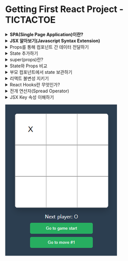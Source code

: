 # Getting First React Project - TICTACTOE

<details>
<summary><strong>SPA(Single Page Application)이란?</strong></summary>

- 현재 App.js 파일의 소스 코드를 변경하면 변경한 부분이 화면에 바로 적용됨
  - 이러한 변화가 어떠한 순서로 실행되고 있는지 알아보면


#### ◇ public/index.html
- div 엘리먼트의 id를 root로 해놓았음
```html
<!DOCTYPE html>
<html lang="en">
  <head>
    <meta charset="utf-8" />
    <link rel="icon" href="%PUBLIC_URL%/favicon.ico" />
    <meta name="viewport" content="width=device-width, initial-scale=1" />
    <meta name="theme-color" content="#000000" />
    <meta
      name="description"
      content="Web site created using create-react-app"
    />
    <link rel="apple-touch-icon" href="%PUBLIC_URL%/logo192.png" />
    <link rel="manifest" href="%PUBLIC_URL%/manifest.json" />
    <title>React App</title>
  </head>
</html>
```

### ◇ src/index.js
- 자바스크립트의 시작점
- 여기서 위의 root id를 가진 div 엘리먼트를 잡아 줌
  - 그래서 엘리먼트 안에서 화면을 꾸밀 수 있게 된다.
```javascript
const root = ReactDOM.createRoot(document.getElementById('root'));
root.render(
    <React.StrictMode>
        <App />
    </React.StrictMode>
)
```
### Single Page Application(SPA)
- 여기서 한 가지 의문점이 생길 수 있다.
- 그것은 index.html 템플릿이 하나면 한 개의 페이지를 만들 때는 괜찮은데 두 개 이상의 페이지를 만들 때는 어떤식으로 해야할까?
- 기존에는 a 페이지를 만들면 a.html b 페이지를 만들면 b.html과 같은 방식으로 만들었다.
  - 이와 같은 방식은 전통적인 웹 사이트를 만들 때 사용하는 Multi Page Application(MPA)이다.
- 하지만 요즘에는 웹 사이트의 전체 페이지를 하나의 페이지에 담아 동적으로 화면을 바꿔가며 표현한다.(Single Page Application; SPA)

### SPA에서 화면 변경은 어떻게 일어나나?
- 전통적인 웹 사이트의 경우 a page에서 b page로 페이지 전환할 때 a.html을 보여주다가 b.html을 보여 주면 됐지만 index.html 밖에 없는 SPA에서는 어떻게 페이지 전환(브라우징)을 해줄까?
  - 이는 HTML 5의 History API를 사용해서 가능하게 만든다.
  - 자바스크립트 영역에서 History API를 이용해서 현재 페이지 내에서 화면 이동이 일어난 것처럼 작동하게 해준다.
  - React-Router-Dom -> History API 사용

### History API
- History.back() : 세션 기록의 바로 뒤 페이지로 이동하는 비동기 메서드로 브라우저의 뒤로 가기를 누르는 것과 같은 효과를 낸다.
- History.forward() : 세션 기록의 바로 앞 페이지를 이동하는 비동기 메서드로 브라우저의 앞으로 가기를 누르는 것과 같은 효과를 낸다.
- History.go() : 특정한 세션 기록으로 이동하게 해 주는 비동기 메서드, 1을 넣어 호출하면 바로 앞 페이지로, -1을 넣어 호출하면 바로 뒤 페이지로 이동한다.
- History.pushState() : 주어진 데이터를 세션 기록 스택에 넣는다. 직렬화 가능한 모든 Javascript 객체를 저장하는 것이 가능하다.
- History.replaceState() : 최근 세션 기록 스택의 내용을 주어진 데이터로 교체한다.

</details>
<details>
<summary><strong>JSX 알아보기(Javascript Syntax Extension)</strong></summary>

- JSX는 자바스크립트의 확장 문법이다. 리액트에서는 이 JSX를 이용해서 화면에서 UI가 보이는 모습을 나타내줍니다.

```javascript
const simple = <h1>Hello World!</h1>;
```
- JSX를 이용하면 UI를 나타낼 때 자바스크립트(logic)와 HTML 구조(markup)를 같이 사용할 수 있기 때문에 기본 UI에 데이터가 변하는 것들이나 이벤트들이 처리되는 부분을 더욱 쉽게 구현할 수 있다.

### 리액트에서 JSX 사용은 의무인가?
- 의무는 아니지만 자바스크립트 안에서 UI 작업을 하는게 매우 편리하기 때문에 React를 사용할 때는 거의 모든 사람이 JSX를 사용한다.

### JSX사용하지 않을 경우 리액트에서 화면을 그리는 방식
- React.createElement API를 사용하여 엘리먼트를 생성한 후(객체가 됨) 이 엘리먼트를 In-Memory에 저장한다. 그리고 ReactDOM.render 함수를 사용하여 실제 웹 브라우저에 그려준다.

### JSX는 createElement를 쉽게 사용하기 위해 사용
- 모든 UI를 만들 때마다 createElement를 사용하여 컴포넌트를 만들 수는 없다. 그러기에 JSX를 사용한 후 그걸 바벨이 다시 createElement로 바꿔 사용한다.

### JSX를 사용 시 주의해야 할 기본적인 규칙
- JSX를 사용하면서 지켜줘야 할 규칙들이 있다.
- 가장 기본적인 것으로 JSX는 컴포넌트에 여러 엘리먼트 요소가 있다면 반드시 부모 요소 하나로 감싸줘야 한다.

```javascript
// 잘못된 코드
function hello() {
    return (
        <div>Hello World!</div>
        <div>Whatr are you doing?</div>
    )
}

// 올바른 코드
function hello() {
    return (
        <div>
            <div>Hello World!</div>
            <div>What are you doing?</div>
        </div>
    )
}
```
</details>

<details>
<summary>Props를 통해 컴포넌트 간 데이터 전달하기</summary>

### Props란?
- Props란 Properties의 줄임말로 상속하는 부모 컴포넌트로부터 자녀 컴포넌트에 데이터 등을 전달하는 방법을 말한다.
- Props는 읽기 전용(immutable)으로 자녀 컴포넌트 입장에서는 변하지 않는다.
  - 변하게 하고자 하면 부모 컴포넌트에서 state를 변경시켜줘야 한다.

- 부모 Board 컴포넌트에서 자식 Square 컴포넌트 prop을 전달
```javascript
// Board.js
renderSquare(i) {
    return <Sqaure value={i}/>
}

// Square.js
export class Square extends Component {
    render() {
        return (
            <button className="square">
                {this.props.value}
            </button>
        )
    }
}
```
</details>

<details>
<summary>State 추가하기</summary>

### React State란 무엇인가?
- 컴포넌트의 랜더링 결과물에 영향을 주는 데이터를 갖고 있는 객체
- State가 변경되면 컴포넌트는 리랜더링(Re-rendering)된다. 
- 또한 State는 컴포넌트 안에서 관리된다.

### Constructor
- constructor(생성자)를 사용하면 인스턴스화된 객체에서 다른 메서드를 호출하기 전에 수행해야 하는 사용자 지정 초기화를 제공할 수 있다.
- 아래 코드를 예시로 들면 클래스를 new를 붙여 (new User("John")) 인스턴스 객체로 생성하면 넘겨받은 인수와 함께 constructor가 먼저 실행된다.
  - 이 때 넘겨받은 인수인 John이 this.name에 할당된다.
```javascript
class User {
  constructor(name) {
    this.name = name;
  }
  sayHi() {
    alert(this.name);
  }
}

let user = new User("John");
user.sayHi();
```

### TicTacToe State 사용해보기
```javascript
export class Square extends Component {
  // State 생성  
  constructor(props) {
    super(props);
    this.state = {
      value:null,
    };
  }
  
  render() {
    return (
      <button className="square" onClick={() => {this.setState({value:'X'})}}> // State 변경하기
        {this.state.value} // State 이용하기
      </button>
    )
  }
}
```
- React 컴포넌트는 생성자에 this.state를 설정하는 것으로 state를 가질 수 있다. 
- this.state는 정의된 React 컴포넌트에 대해 비공개로 간주해야 한다.

> ❗ 주의사항 <br>
> JavaScript 클래스에서 하위 클래스의 생성자를 정의할 때 항상 super를 호출해야 한다. 모든 React 컴포넌트 클래스는 생성자를 가질 때 super(props) 호출 구문부터 작성해야 한다.
</details>

<details>
<summary>super(props)란?</summary>

### 자바스크립트에서 super
- super 키워드는 자식 클래스 내에서 부모 클래스의 생성자를 호출할 때 사용
- super 키워드는 자식 클래스 내에서 부모 클래스의 메소드를 호출할 때 사용

```javascript
class Car {
  constructor(brand) {
    this.carname = brand;
  } // 부모 클래스의 생성자 호출
  present() {
    return "I have a " + this.carname;
  } // 부모 클래스의 메소드 호출
}

class Model extends Car {
  constructor(brand, mod) {
    super(brand);
    this.model = mod;
  }
  show() {
    return super.present() + ', it is a ' + this.model;
  }
}

let myCar = new Model("Ford", "Mustang");
myCar.show();
```

### super 이후에 this 키워드
- 새성자에서는 super 키워드 하나만 사용되거나 this 키워드가 사용되기 전에 호출되어야 한다.

```javascript
class Square extends React.Component {
  constructor(props) {
    super(props);
    this.state = { a: true };
  }
}
```

### super 이후에 this 키워드가 나와야 하는 이유
- 아래 소스 코드와 같이 부모 클래스의 생성자를 호출 하기 전 this.name을 사용하려고 하면 문제가 되기 때문이다.
- React에서 this.state를 생성자에서 정의할 때 super가 먼저와야 하는 이유도 이와 같다.
```javascript
class Person {
  constructor(name) {
    this.name = name;
  }
}

class PolitePerson extends Person {
  constructor(name) {
    this.greatColleagues(); // 여기서 문제가 발생
    super(name);
  }
  greatColleagues() {
    alert("My name is " + this.name + ", nice to meet you!");
  }
}
```

### React에서 Super에 props를 인자로 전달하는 이유
- React.Component 객체가 생성될 때 props 속성을 초기화하기 위해 부모 컴포넌트에게 props를 전달
- 생성자 내부에서도 this.props를 정상적으로 사용할 수 있도록 보장하기 위해

```javascript
class Component {
  constructor(props) {
    this.props = props;
  }
}

class Button1 extends React.Component {
  constructor(props) {
    super(); // 이렇게 사용할 경우
    // react에서 임의로 props를 할당
    // 하지만 constructor 내부에서는 this.props를 사용할 수 없음
    // 때문에 props를 넣어서 사용하는 것이 좋음
    console.log(props);
    console.log(this.props);
  }
}

class Button2 extends React.Component {
  constructor(props) {
    super(props);
    console.log(props);
    console.log(this.props);
  }
}
```
</details>

<details>
<summary>State와 Props 비교</summary>

|State|Props|
|:---:|:---:|
|1️⃣ 부모 컴포넌트에서 자녀 컴포넌트로 데이터를 보내는게 아닌 해당 컴포넌트 내부에서 데이터를 전달하려면?? State 사용</br>2️⃣ State는 변경 가능(mutable)</br>3️⃣ State가 변하면 re-render 된다.|1️⃣ Props는 Properties의 줄임말</br>2️⃣ Props는 상속하는 부모 컴포넌트에 데이터 등을 전달하는 방법</br>3️⃣ Props는 읽기 전용(immutable)으로 자녀 컴포넌트 입장에서는 변하지 않는다.(변하게 하고자 하면 부모 컴포넌트에서 state를 변경시켜줘야 함)|
</details>

<details>
<summary>부모 컴포넌트에서 state 보관하기</summary>

- 여러 개의 자식으로부터 데이터를 모으거나 두 개의 자식 컴포넌트들이 서로 통신하게 하려면 부모 컴포넌트에 공유 state를 정의해야 한다.
- 부모 컴포넌트는 props를 사용하여 자식 컴포넌트에 state를 다시 전달할 수 있다.
  - 이것은 자식 컴포넌트들이 서로 또는 부모 컴포넌트와 동기화하도록 만든다.

```javascript
// Board(부모 클래스)에 생성자를 추가하고 9개의 사각형에 해당하는 9개의 null 배열 초기 state로 설정
export class Board extends Component {
  constructor(props) {
    super(props);
    this.state = {
      squares: Array(9).fill(null),
    };
  }
}

// Sqaure 컴포넌트에 내려주는 Prop 값 변경해주기 
renderSquare(i) {
  return <Square value={this.state.squares[i]} />
}

// 내려받은 Props를 위한 Square 컴포넌트 변경
export class Square extends Component {
  render() {
    return (
      <button
        className="square"
        onClick={() => this.props.onClick()}>
        {this.props.value}
      </button>
    )
  }
}
```

### 현재 스퀘어 컴포넌트를 클릭할 때 발생하는 일들
1. 내장된 DOM <button> 컴포넌트에 있는 onClick prop은 React에게 클릭 이벤트 리스너를 설정하라고 알려줌
2. 버튼을 클릭하면 React는 Square의 render() 함수에 정의된 onClick 이벤틑 핸들러를 호출
3. 이벤트 핸들러는 this.props.onClick()를 호출함. Square의 onClick prop은 Board에서 정의도었음.
4. Board에서 Square로 onClick={() => this.handleClick(i)}를 전달했기 때문에 Square를 클릭하면 Board의 handleClick(i)를 호출함
</details>

<details>
<summary>리액트 불변성 지키기</summary>

### 리액트 불변성이란 무엇인가?
- 불변성이란 사전적 의미로는 값이나 상태를 변경할 수 없는 것을 의미
- 자세한 의미를 알아보기 위해 자바스크립트 타입을 통해서 알아보자

### 자바스크립트 타입을 통한 불변성 의미 살펴보기
- 원시 타입은 불변성(immutable)을 가지고 있고 참조 타입은 그렇지 않기 때문에(mutable) 둘을 비교하며 불변성의 의미를 더 자세히 알아보면
  - 원시 타입 : Boolean, String, Number, null, undefined, Symbol(불변성)
  - 참조 타입 : Object, Array
  - 기본적으로 Javascript는 원시 타입에 대한 참조 및 값을 저장하기 위해 Call Stack 메모리 공간을 사용하지만 참조 타입의 경우 Heap이라는 별도의 메모리 공간을 사용함. 이 경우 Call Stack은 개체 및 배열 값이 아닌 메모리에만 Heap 메모리 참조 ID를 값으로 저장

#### 한 눈에 보기(원시 / 참조 타입)
- 원시 타입 : 고정된 크기로 Call Stack 메모리에 저장(실제 데이터가 변수에 할당)
- 참조 타입 : 데이터 크기가 정해지지 않고 Call Stack 메모리에 저장(데이터의 값이 heap에 저장되며 변수에 heap 메모리의 주소값이 할당)

```javascript
/* 원시 타입
아래와 같이 username water를 john으로 대체한 것이 아닌
메모리 영역 a에 있는 water라는 값을 그대로 두고 메모리 영역 b에 john을 새로 할당한 것
(이렇게 불변성을 가지고 있기 때문에 리액트에서 불변성을 위해서 따로 신경 써주지 않아도 된다.) */
let username = "water"
username = "john"

/* 참조 타입
아래와 같이 배열에 대한 요소를 추가하거나 객체 속성 값을 변경할 때
Call Stack의 참조 ID는 동일하게 유지되고 Heap 메모리에서만 변경된다.
(이렇게 불변성이 유지되지 않기 때문에 리액트에서 따로 신경을 써줘야 한다.) */
let array = ['1', '2', '3']
array = ['4', '5', '6']
```

### 불변성을 지켜야 하는 이유?
1. 참조 타입에서 객체나 배열의 값이 변할 때 원본 데이터가 변경되기에 이 원본 데이터를 참조하고 있는 다른 객체에서 예상치 못한 오류가 발생할 수 있어 프로그래밍의 복잡도가 올라갈 수 있음
2. 리액트에서 화면을 업데이트할 때 불변성을 지켜 값을 이전 값과 비교해서 변경된 사항을 확인 후 없데이트하기 때문에 불변성을 지켜줘야 함

### 불변성을 지키는 방법은?
- 참조 타입에서는 값을 바꿨을 때 Call Stack 주소 값은 같은데 Heap 메모리 값만 바꿔주기에 불변성을 유지할 수 없었으므로 아예 새로운 배열을 반환하는 메소드를 사용하면 된다.
- spread operator, map, filter, slice, reduce
- 원본 데이터를 변경하는 메소드 => splice, push

```javascript
const array = [1, 2, 3, 4];
const sameArray = array;
sameArray.push(5);

console.log(array === sameArray); // true

const array = [1, 2, 3, 4];
const differentArray = [...array, 5];
console.log(array !== differentArray); // false
```
- 불변성의 진짜 의미는?
  - 메모리 영역에서 값이 변하지 않는다는 것!
  - 원시 타입의 경우 새로운 value가 새로운 매모리 영역에 등록되게 된다.
</details>

<details>
<summary>React Hooks란 무엇인가?</summary>

### React Hooks는 무엇인가?
- React Hooks는 ReactConf2018에서 발표된 class 없이 state를 사용할 수 있는 새로운 기능이다.

### React Hooks가 필요한 이유?
- React Hooks는 주로 Class Component로 사용되어온 React에서 느껴왔던 불편함이나 문제점들을 해결하기 위해 개발되었다.
- 원래 React는 주로 Class Component를 사용하고 React Hooks는 Functional Component를 사용하는데 이를 비교해보면
  - Class Component
    - 더 많은 기능 제공
    - 더 긴 코드
    - 더 복잡한 코드
    - 더딘 성능
```javascript
import React, { Component } from 'react'

export default class Hello extends Component {
  render() {
    return (
      <div>
        Hello My Project!
      </div>
    )
  }
}
```

  - Functional Component
    - 더 적은 기능 제공
    - 짧은 코드
    - 더 심플한 코드
    - 더 빠른 성능
```javascript
import React from 'react'

export default function Hello() {
  return (
    <div>
      Hello My Project!
    </div>
  )
}
```
### React 생명주기
![React 생명주기](image.png)
- 이러한 생명주기를 함수형 컴포넌트에서는 사용을 못했기 때문에 함수형 컴포넌트가 더 간결하고 빠르더라도 클래스형 컴포넌트를 사용해왔지만
- React Hooks가 업데이트된 후부터 함수형 컴포넌트에서도 생명주기를 사용할 수 있게 되었고, 데이터를 가져오고 컴포넌트를 시작하자마자 API도 호출하고 많은 부분을 할 수 있게 되었다.

```javascript
// 기존 Class Component
import React, { Component } from 'react'
import Axios from 'axios'

export default class Hello extends Component {
  constructor(props) {
    super(props);
    this.state = { name: "" };

    componentDidMount() {
      Axios.get('/api/user/name')
        .then(response => {
          this.setState({ name : response.data.name })
        })
    }

    render() {
      return (
        <div>
          My name is {this.state.name}
        </div>
      )
    }
  }
}

// React Hooks 등장 이후 Functional Component
import React, { useEffect, useState } from 'react'
import Axios from 'axios'

export default function Hello() {
  const [Name, setName] = useState("")

  useEffect(() => {
    Axios.get('/api/user/name')
      .then(response => {
        setName(response.data.name)
      })
  }, [])

  return (
    <div>
      My name is {Name}
    </div>
  )
}
```

### Hooks로 인한 또 다른 이점은?
```javascript
// Hooks 이전
componentDidMount() {
  // 컴포넌트가 마운트 되면 updateLists 함수를 호출
  this.updateLists[this.props.id]
}
componentDidUpdate(prevProps) {
  if(prevProps.id !== this.props.id) {
    // updateLists 함수를 호출할 때
    // 사용되는 id가 달라지면 다시 호출
    this.updateLists(this.props.id)
  }
}
// updateLists 함수 정의
updateLists = (id) => {
  fetchLists(id)
    .then((lists) => this.setState({
      lists
    }))
}

// Hooks가 업데이트 된 후
useEffect(() => {
  fetchLists(id)
    .then((repos) => {
      setRepos(repos)
    })
}, [id])
```
- 위오 같이 선명하게 코드가 간결해진걸 확인할 수 있음
- 그 이유는 Class Component에서는 생명주기를 이용할 때 componentDidMount와 componentDidUpdate 그리고 componentWillUnmount 이렇게 다르게 처리하지만 리액트 훅을 사용할 때는 useEffect 안에서 다 처리 해줄수 있기 때문이다.

### Hooks로 인한 또 다른 장점
- HOC 컴포넌트를 Custom React Hooks로 대체해서 너무나 많은 Wrapper 컴포넌트를 줄일 수 있게 된다.

#### HOC(Higher Order Component)란?
- 화면에서 재사용 가능한 로직만을 분리해서 component로 만들고, 재사용 불가능한 UI와 같은 다른 부분은 parameter로 받아서 처리하는 방법
```javascript
function usersHOC(Component) {
  return class userHOC extends React.Component {
    state = {
      users: []
    }

    componentDidMount() {
      fetchUsers()
        .then(users => {
          this.setState({ users })
        })
    }

    render() {
      return (
        <Component
          {...this.props}
          {...this.state}
        />
      )
    }
  }
}

function Apage({users}) {
  // ...
}
export default userHOC(Apage)

function Bpage({users}) {
  // ...
}
export default userHOC(Bpage)
```
- 위와 같이 유저 리스트를 가져오는 공통적인 부분은 HOC 컴포넌트에 넣어주고 그 HOC 컴포넌트로 각각의 컴포넌트를 감싸주면 모든 컴포넌트에 따로 인증을 위한 부분은 넣어주지 않아도 된다.
- Hooks가 나오기 전에는 이러한 방법이 추천되었지만 너무나 많은 Wrapper 컴포넌트가 생길 수 있다는 문제가 있었다.(데이터 흐름을 파악하기 어려워짐)

#### 이러한 문제를 해결하는 방법은? Customs Hooks
```javascript
function useAuth() {
  const [users, setUsers] = useState([]);

  useEffect(() => {
    fetchUsers().then(users => {
      setUser(users);
    });
  }, []);

  return [users];
}

function Apage() {
  const [users] = useAuth();

  return (
    <div>
      A 페이지
      {users.map(({name, url}) => (
        <div key={name}>
          <p>{name}, {url}</p>
        </div>
      ))}
    </div>
  )
}
```

### ❗ Hooks 관련 문제들
1. HOC란 무엇인가요?
   - Higher Order Component의 약자로 컴포넌트를 인자로 받아서 새로운 리액트 컴포넌트를 리턴하는 함수입니다.
2. 너무나 많은 HOC를 사용하게 되면 Wrapper가 너무 많아지게 되는데 그걸 Hooks에서는 어떻게 처리하나요?
   - React Hooks에서는 HOC 대신 따로 Custom Hooks를 이용해서 컴포넌트를 만들어서 처리해줍니다. 그로인해 Wrapper가 많아지는 일을 방지할 수 있습니다.
3. 생명주기를 위해 Hooks에서는 어떠한 api를 사용하나요?
   - useEffect를 활용하여 처리해줍니다.
4. Hooks에서 state을 업데이트 해주려면 어떻게 해야 하나요?
   - state를 정의해줄 때 const [name, setName] = useState(""); 와 같이 해줍니다. 여기서 setName을 이용해서 state를 업데이트 시켜줄 수 있습니다.
</details>

<details>
<summary>전개 연산자(Spread Operator)</summary>

### 전개 연산자란 무엇인가?
- 전개 연산자는 ECMAScirpt6(2015)에서 새로벡 추가되었으며, 특정 객체 또는 배열의 값을 다른 객체, 배열로 복제하거나 옮길 때 사용한다.
- 연산자의 모양은 ...과 같이 생겼다.

### 배열 조합
```javascript
const arr1 = [1, 2, 3];
const arr2 = [4, 5, 6];
const arr3 = [7, 8, 9];
const wholeArr = [...arr1, ...arr2, ...arr3]

console.log(wholeArr) 
// [1, 2, 3, 4, 5, 6, 7, 8, 9]
```

### 객체 조합
```javascript
const obj1 = {
  a: 'A',
  b: 'B'
};
const obj2 = {
  c: 'C',
  d: 'D'
};
const wholeObj = {...obj1, ...obj2}

console.log(wholeObj)
/*
{
  a: 'A',
  b: 'B',
  c: 'C',
  d: 'D'
}
*/
```

### 기존 배열을 보존
```javascript
// case1 - 원본 배열까지 역순으로 변경됨
const arr1 = [1, 2, 3];
const arr2 = arr1.reverse();

console.log(arr1); // [3, 2, 1]
console.log(arr2); // [3, 2, 1]

// case2 - 원본 배열 유지
const arr1 = [1, 2, 3];
const arr2 = [...arr1].reverse();

console.log(arr1); // [1, 2, 3]
console.log(arr2); // [3, 2, 1]
```
</details>
<details>
<summary>JSX Key 속성 이해하기</summary>

### JSX Key 속성은 무엇인가?
- 리액트에서 요소의 리스트를 나열할 때는 Key를 넣어줘야 한다.
- 키는 React가 변경, 추가 또는 제거된 항목을 식별하는 데 도움이 된다.
- 요소에 안정적인 ID를 부여하려면 배열 내부의 요소에 키를 제공해야 한다.
![Alt text](image-1.png)

### 리액트는 가상 돔을 이용해서 바뀐 부분만 실제 돔에 적용한다!
- 가상 돔을 이용해서 실제 돔에 적용해준다고 했는데 리액트에서는 리스트를 나열할 때 바뀐 부분만 찾을 때는 어떻게 할까?
  - 리스트가 아닌 경우는 이전 가상돔과 이번에 바뀐 가상 돔을 렌더링 및 비교를 통해 바뀐 부분을 찾아 재조정해준다.
  - 리스트의 경우 key를 이용하여 어떠한 부분이 바뀌었는지 인식할 수 있다.

### Key에는 유니크한 값을 넣어준다(index는 추천 X)
- index도 0부터 시작하여 유니크한 값을 가지지만 만약 리스트가 추가되거나 제거되면(변경되면) 해당 리스트들의 key값도 바뀌게 된다.

</details>

![Alt text](image-2.png)